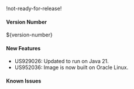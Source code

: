 !not-ready-for-release!

#### Version Number
${version-number}

#### New Features
- US929026: Updated to run on Java 21.
- US952036: Image is now built on Oracle Linux.

#### Known Issues
